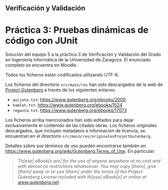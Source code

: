 ## Verificación y Validación
# Práctica 3: Pruebas dinámicas de código con JUnit

Solución del equipo 5 a la práctica 3 de
Verificación y Validación del Grado en Ingeniería Informática de
la Universidad de Zaragoza. El enunciado completo se
encuentra en Moodle. 

Todos los ficheros están codificados utilizando UTF-8. 

Los ficheros del directorio ``src/main/res`` han sido descargados de la web de
[Project Gutenberg](https://www.gutenberg.org/) a través de los siguientes enlaces:

 * ``quijote.txt``: https://www.gutenberg.org/ebooks/2000
 * ``hamlet.txt``: https://www.gutenberg.org/ebooks/1524
 * ``regenta.txt``: https://www.gutenberg.org/ebooks/17073

Los ficheros arriba mencionados han sido editados para dejar exclusivamente el
contenido de las citadas obras. Los ficheros
originales descargados, que incluyen metadatos e información de
licencia, se encuentran en el directorio ``src/main/res/originalesProjectGutenberg``.

Detalles sobre sus términos de uso pueden encontrarse también en 
https://www.gutenberg.org/wiki/Gutenberg:Terms_of_Use.
En particular:

> _Th[ese] eBook[s are] for the use of anyone anywhere at no cost and with
> almost no restrictions whatsoever.  You may copy [them], give [them] away or
> re-use [them] under the terms of the Project Gutenberg License included
> with th[ese] eBook[s] or online at www.gutenberg.net._ 

